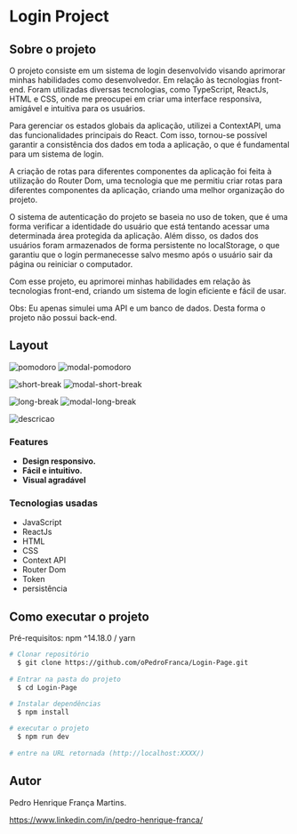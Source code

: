 # Login Project

## Sobre o projeto

O projeto consiste em um sistema de login desenvolvido visando aprimorar minhas habilidades como desenvolvedor. Em relação às tecnologias front-end. Foram utilizadas diversas tecnologias, como TypeScript, ReactJs, HTML e CSS, onde me preocupei em criar uma interface responsiva, amigável e intuitiva para os usuários.

Para gerenciar os estados globais da aplicação, utilizei a ContextAPI, uma das funcionalidades principais do React. Com isso, tornou-se possível garantir a consistência dos dados em toda a aplicação, o que é fundamental para um sistema de login.

A criação de rotas para diferentes componentes da aplicação foi feita à utilização do Router Dom, uma tecnologia que me permitiu criar rotas para diferentes componentes da aplicação, criando uma melhor organização do projeto.

O sistema de autenticação do projeto se baseia no uso de token, que é uma forma verificar a identidade do usuário que está tentando acessar uma determinada área protegida da aplicação. Além disso, os dados dos usuários foram armazenados de forma persistente no localStorage, o que garantiu que o login permanecesse salvo mesmo após o usuário sair da página ou reiniciar o computador.

Com esse projeto, eu aprimorei minhas habilidades em relação às tecnologias front-end, criando um sistema de login eficiente e fácil de usar.

Obs: Eu apenas simulei uma API e um banco de dados. Desta forma o projeto não possui back-end.

## Layout

![pomodoro](https://user-images.githubusercontent.com/108022316/201197820-1feef6dc-2b3a-4f38-bdc5-c733bbb0dde7.png)
![modal-pomodoro](https://user-images.githubusercontent.com/108022316/201198194-396ee36c-3e29-4b4b-bf88-915e15f067ad.png)

![short-break](https://user-images.githubusercontent.com/108022316/201198184-35c628e0-ea90-45d3-bd23-1667fa1e350d.png)
![modal-short-break](https://user-images.githubusercontent.com/108022316/201198192-0b261ba0-9e8f-444b-b374-c4553edbb075.png)

![long-break](https://user-images.githubusercontent.com/108022316/201198196-5673bc2a-5a2b-4e7a-8390-f86638840dfb.png)
![modal-long-break](https://user-images.githubusercontent.com/108022316/201198195-d7d92869-66dc-44c1-8d09-aab0a3ef5395.png)

![descricao](https://user-images.githubusercontent.com/108022316/201198200-513fc436-1626-4236-af98-10cf44f50d44.png)

### Features

* **Design responsivo.**
* **Fácil e intuitivo.**
* **Visual agradável**

### Tecnologias usadas
* JavaScript
* ReactJs
* HTML
* CSS
* Context API
* Router Dom
* Token
* persistência

## Como executar o projeto

Pré-requisitos: npm ^14.18.0 / yarn

```bash
# Clonar repositório
  $ git clone https://github.com/oPedroFranca/Login-Page.git
  
# Entrar na pasta do projeto
  $ cd Login-Page
  
# Instalar dependências
  $ npm install

# executar o projeto
  $ npm run dev
  
# entre na URL retornada (http://localhost:XXXX/)
```

## Autor

Pedro Henrique França Martins.

https://www.linkedin.com/in/pedro-henrique-franca/
